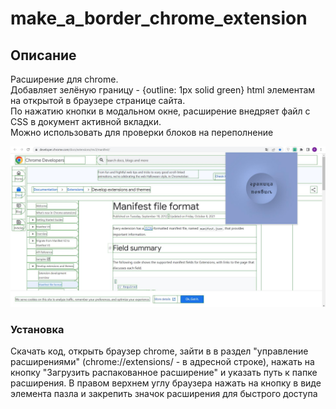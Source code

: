 # make_a_border_chrome_extension

## Описание

Расширение для chrome.  
Добавляет зелёную границу - {outline: 1px solid green} html элементам на открытой в браузере странице сайта.  
По нажатию кнопки в модальном окне, расширение внедряет файл с CSS в документ активной вкладки.  
Можно использовать для проверки блоков на переполнение

![Иллюстрация к проекту](https://github.com/yryryk/make_a_border_chrome_extension/raw/main/images/img.jpg)

### Установка

Скачать код, открыть браузер chrome, зайти в в раздел "управление расширениями" (chrome://extensions/ - в адресной строке), нажать на кнопку "Загрузить распакованное расширение" и указать путь к папке расширения. В правом верхнем углу браузера нажать на кнопку в виде элемента пазла и закрепить значок расширения для быстрого доступа
